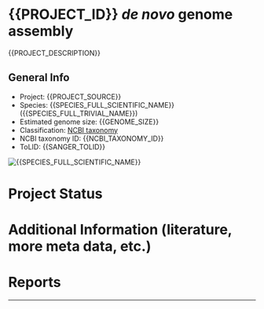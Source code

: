 # {{PROJECT_ID}} *de novo* genome assembly

{{PROJECT_DESCRIPTION}}

## General Info

* Project: {{PROJECT_SOURCE}}
* Species: {{SPECIES_FULL_SCIENTIFIC_NAME}} ({{SPECIES_FULL_TRIVIAL_NAME}})
* Estimated genome size: {{GENOME_SIZE}}
* Classification: [NCBI taxonomy](https://www.ncbi.nlm.nih.gov/Taxonomy/Browser/wwwtax.cgi?id={{NCBI_TAXONOMY_ID}})
* NCBI taxonomy ID: {{NCBI_TAXONOMY_ID}}
* ToLID: {{SANGER_TOLID}}

![{{SPECIES_FULL_SCIENTIFIC_NAME}}](images/{{SPECIES_ID}}.jpg)

# Project Status 
<!-- STATUS_BLOCK_BEG -->
<!-- STATUS_BLOCK_END -->

# Additional Information (literature, more meta data, etc.)
<!-- INFO_BLOCK_BEG -->
<!-- INFO_BLOCK_END -->

# Reports 
<!-- REPORT_QC_BLOCK_BEG -->
<!-- REPORT_QC_BLOCK_END -->

<!-- REPORT_ASM_BLOCK_BEG -->
<!-- REPORT_ASM_BLOCK_END -->

<!-- REPORT_SCAF_BLOCK_BEG -->
<!-- REPORT_SCAF_BLOCK_END -->

<!-- REPORT_MC_BLOCK_BEG -->
<!-- REPORT_MC_BLOCK_END -->


-------------------------------------------------------------------------------------------------------
